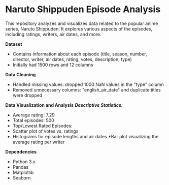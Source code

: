 # Naruto Shippuden Episode Analysis 
This repository analyzes and visualizes data related to the popular anime series, Naruto Shippuden. It explores various aspects of the episodes, including ratings, writers, air dates, and more.

**Dataset**
* Contains information about each episode (title, season, number, director, writer, air dates, rating, votes, description, type)
* Initially had 1500 rows and 12 columns
  
**Data Cleaning**
* Handled missing values: dropped 1000 NaN values in the "type" column
* Removed unnecessary columns: "english_air_date" and duplicate titles were dropped

**Data Visualization and Analysis**
***Descriptive Statistics:***
* Average rating: 7.29
* Total episodes: 500
* Top/Lowest Rated Episodes:
* Scatter plot of votes vs. ratings
* Histograms for episode lengths and air dates
*Bar plot visualizing the average rating per writer

**Dependencies**
* Python 3.x
* Pandas
* Matplotlib
* Seaborn
